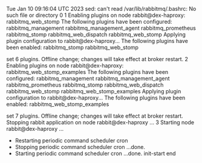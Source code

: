 Tue Jan 10 09:16:04 UTC 2023
sed: can't read /var/lib/rabbitmq/.bashrc: No such file or directory
0
1
Enabling plugins on node rabbit@dex-haproxy:
rabbitmq_web_stomp
The following plugins have been configured:
  rabbitmq_management
  rabbitmq_management_agent
  rabbitmq_prometheus
  rabbitmq_stomp
  rabbitmq_web_dispatch
  rabbitmq_web_stomp
Applying plugin configuration to rabbit@dex-haproxy...
The following plugins have been enabled:
  rabbitmq_stomp
  rabbitmq_web_stomp

set 6 plugins.
Offline change; changes will take effect at broker restart.
2
Enabling plugins on node rabbit@dex-haproxy:
rabbitmq_web_stomp_examples
The following plugins have been configured:
  rabbitmq_management
  rabbitmq_management_agent
  rabbitmq_prometheus
  rabbitmq_stomp
  rabbitmq_web_dispatch
  rabbitmq_web_stomp
  rabbitmq_web_stomp_examples
Applying plugin configuration to rabbit@dex-haproxy...
The following plugins have been enabled:
  rabbitmq_web_stomp_examples

set 7 plugins.
Offline change; changes will take effect at broker restart.
Stopping rabbit application on node rabbit@dex-haproxy ...
3
Starting node rabbit@dex-haproxy ...
 * Restarting periodic command scheduler cron
 * Stopping periodic command scheduler cron
   ...done.
 * Starting periodic command scheduler cron
   ...done.
init-start end
